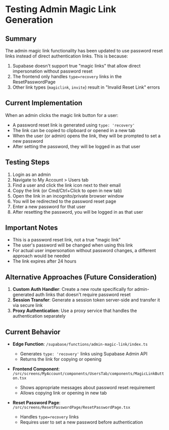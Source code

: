 # Testing Admin Magic Link Generation

## Summary

The admin magic link functionality has been updated to use password reset links instead of direct authentication links. This is because:

1. Supabase doesn't support true "magic links" that allow direct impersonation without password reset
2. The frontend only handles `type=recovery` links in the ResetPasswordPage
3. Other link types (`magiclink`, `invite`) result in "Invalid Reset Link" errors

## Current Implementation

When an admin clicks the magic link button for a user:
- A password reset link is generated using `type: 'recovery'`
- The link can be copied to clipboard or opened in a new tab
- When the user (or admin) opens the link, they will be prompted to set a new password
- After setting the password, they will be logged in as that user

## Testing Steps

1. Login as an admin
2. Navigate to My Account > Users tab
3. Find a user and click the link icon next to their email
4. Copy the link (or Cmd/Ctrl+Click to open in new tab)
5. Open the link in an incognito/private browser window
6. You will be redirected to the password reset page
7. Enter a new password for that user
8. After resetting the password, you will be logged in as that user

## Important Notes

- This is a password reset link, not a true "magic link"
- The user's password will be changed when using this link
- For actual user impersonation without password changes, a different approach would be needed
- The link expires after 24 hours

## Alternative Approaches (Future Consideration)

1. **Custom Auth Handler**: Create a new route specifically for admin-generated auth links that doesn't require password reset
2. **Session Transfer**: Generate a session token server-side and transfer it via secure link
3. **Proxy Authentication**: Use a proxy service that handles the authentication separately

## Current Behavior

- **Edge Function**: `/supabase/functions/admin-magic-link/index.ts`
  - Generates `type: 'recovery'` links using Supabase Admin API
  - Returns the link for copying or opening

- **Frontend Component**: `/src/screens/MyAccount/components/UsersTab/components/MagicLinkButton.tsx`
  - Shows appropriate messages about password reset requirement
  - Allows copying link or opening in new tab

- **Reset Password Page**: `/src/screens/ResetPasswordPage/ResetPasswordPage.tsx`
  - Handles `type=recovery` links
  - Requires user to set a new password before authentication